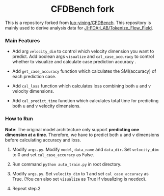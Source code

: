 <h1 align="center">CFDBench fork</h1>

This is a repository forked from [luo-yining/CFDBench](https://github.com/handshaker86/CFDBench_fork). This repository is mainly used to derive analysis data for [JI-FDA-LAB/Tokenize_Flow_Field](https://github.com/JI-FDA-LAB/Tokenize-Flow-Field).


### Main Features
- Add arg `velocity_dim` to control which velocity dimension you want to predict. Add boolean args `visualize` and `cal_case_accuracy` to control whether to visualize and calculate case prediction accuracy .

- Add `get_case_accuracy` function which calculates the SMI(accuracy) of each prediction case. 

- Add `cal_loss` function which calculates loss combining both u and v velocity dimensions.

- Add `cal_predict_time` function which calculates total time for predicting both u and v velocity dimensions.


### How to Run
**Note**: The original model architecture only support **predicting one dimension at a time**. Therefore, we have to predict both u and v dimensions before calculating accuracy and loss.

1. Modify `args.py`. Modify `model`, `data_name` and `data_dir`. Set `velocity_dim` to 0 and set `cal_case_accuracy` as False.

2. Run command `python auto_train.py` in root directory.

3. Modify `args.py`. Set `velocity_dim` to 1 and set `cal_case_accuracy` as True. (You can also set `visualize` as True if visualizing is needed).

4. Repeat step.2 